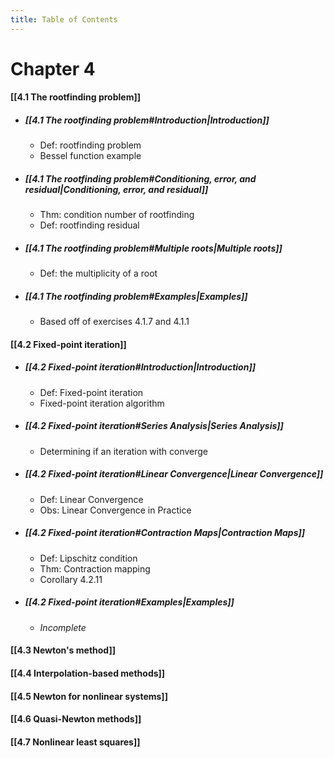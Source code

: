 ```yaml
---
title: Table of Contents
---
```

# Chapter 4
#### [[4.1 The rootfinding problem]]
- ##### [[4.1 The rootfinding problem#Introduction|Introduction]]
	- Def: rootfinding problem
	- Bessel function example
- ##### [[4.1 The rootfinding problem#Conditioning, error, and residual|Conditioning, error, and residual]]
	- Thm: condition number of rootfinding
	- Def: rootfinding residual
- ##### [[4.1 The rootfinding problem#Multiple roots|Multiple roots]]
	- Def: the multiplicity of a root
- ##### [[4.1 The rootfinding problem#Examples|Examples]]
	- Based off of exercises 4.1.7 and 4.1.1

#### [[4.2 Fixed-point iteration]]
- ##### [[4.2 Fixed-point iteration#Introduction|Introduction]]
	- Def: Fixed-point iteration
	- Fixed-point iteration algorithm
- ##### [[4.2 Fixed-point iteration#Series Analysis|Series Analysis]]
	- Determining if an iteration with converge
- ##### [[4.2 Fixed-point iteration#Linear Convergence|Linear Convergence]]
	- Def: Linear Convergence
	- Obs: Linear Convergence in Practice
- ##### [[4.2 Fixed-point iteration#Contraction Maps|Contraction Maps]]
	- Def: Lipschitz condition
	- Thm: Contraction mapping
	- Corollary 4.2.11
- ##### [[4.2 Fixed-point iteration#Examples|Examples]]
	- *Incomplete*

#### [[4.3 Newton's method]]
#### [[4.4 Interpolation-based methods]]
#### [[4.5 Newton for nonlinear systems]]
#### [[4.6 Quasi-Newton methods]]
#### [[4.7 Nonlinear least squares]]


